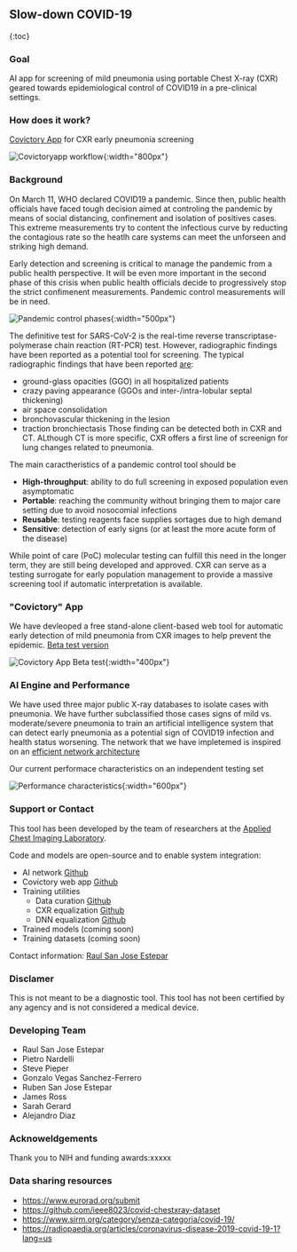 ## Slow-down COVID-19
{:toc}
### Goal
AI app for screening of mild pneumonia using portable Chest X-ray (CXR) geared towards epidemiological control of COVID19 in a pre-clinical settings.

### How does it work?
[Covictory App](https://covictoryapp.org) for CXR early pneumonia screening

![Covictoryapp workflow](images/covictoryapp-workflow.png){:width="800px"}

### Background
On March 11, WHO declared COVID19 a pandemic. Since then, public health officials have faced tough decision aimed at controling the pandemic by means of social distancing, confinement and isolation of positives cases. This extreme measurements try to content the infectious curve by reducting the contagious rate so the heatlh care systems can meet the unforseen and striking high demand. 

Early detection and screening is critical to manage the pandemic from a public health perspective. It will be even more important in the second phase of this crisis when public health officials decide to progressively stop the strict confimenent measurements. Pandemic control measurements will be in need.

![Pandemic control phases](images/pandemic-control-evolution.png){:width="500px"}

The definitive test for SARS-CoV-2 is the real-time reverse transcriptase-polymerase chain reaction (RT-PCR) test. However, radiographic findings have been reported as a potential tool for screening. The typical radiographic findings that have been reported [are](https://radiopaedia.org/articles/coronavirus-disease-2019-covid-19-1?lang=us):
- ground-glass opacities (GGO) in all hospitalized patients
- crazy paving appearance (GGOs and inter-/intra-lobular septal thickening)
- air space consolidation
- bronchovascular thickening in the lesion
- traction bronchiectasis
Those finding can be detected both in CXR and CT. ALthough CT is more specific, CXR offers a first line of screenign for lung changes related to pneumonia.

The main caractheristics of a pandemic control tool should be 
- __High-throughput__: ability to do full screening in exposed population even asymptomatic
- __Portable__: reaching the community without bringing them to major care setting due to avoid nosocomial infections
- __Reusable__: testing reagents face supplies sortages due to high demand
- __Sensitive__: detection of early signs (or at least the more acute form of the disease) 

While point of care (PoC) molecular testing can fulfill this need in the longer term, they are still being developed and  approved. CXR can serve as a testing surrogate for early population management to provide a massive screening tool if automatic interpretation is available.


### "Covictory" App
We have devleoped  a free stand-alone client-based web tool for automatic early detection of mild pneumonia from CXR images to help prevent the epidemic.  [Beta test version](https://covictoryapp.org)

![Covictory App Beta test](images/covictory-mobile-gui.png){:width="400px"}


### AI Engine and Performance
We have used three major public X-ray databases to isolate cases with pneumonia. We have further subclassified those cases signs of mild vs. moderate/severe pneumonia to train an artificial intelligence system that can detect early pneumonia as a potential sign of COVID19 infection and health status worsening. The network that we have impletemed is inspired on an [efficient network architecture](https://www.nature.com/articles/s41598-019-42557-4?proof=trueMay%252F)

Our current performace characteristics on an independent testing set

![Performance characteristics](images/slowdonwcovic19-network-performance.png){:width="600px"}

### Support or Contact
This tool has been developed by the team of researchers at the [Applied Chest Imaging Laboratory](acil.med.harvard.edu). 

Code and models are open-source and to enable system integration:
* AI network [Github](https://github.com/acil-bwh/slowdown-covid19/tree/master/dcnn_classification)
* Covictory web app [Github](https://github.com/covictory/site)
* Training utilities
  * Data curation [Github](https://github.com/acil-bwh/slowdown-covid19/tree/master/dcnn_qc)
  * CXR equalization [Github](https://github.com/acil-bwh/slowdown-covid19/tree/master/equalization)
  * DNN equalization [Github](https://github.com/acil-bwh/slowdown-covid19/tree/master/dcnn_equalization)
* Trained models (coming soon)
* Training datasets (coming soon)

Contact information: [Raul San Jose Estepar](https://acil.med.harvard.edu/people/raul-san-jose-estepar)

### Disclamer
This is not meant to be a diagnostic tool. This tool has not been certified by any agency and is not considered a medical device.

### Developing Team
* Raul San Jose Estepar
* Pietro Nardelli
* Steve Pieper
* Gonzalo Vegas Sanchez-Ferrero
* Ruben San Jose Estepar
* James Ross
* Sarah Gerard
* Alejandro Diaz

### Acknoweldgements
Thank you to NIH and funding awards:xxxxx

### Data sharing resources
- https://www.eurorad.org/submit
- https://github.com/ieee8023/covid-chestxray-dataset
- https://www.sirm.org/category/senza-categoria/covid-19/
- https://radiopaedia.org/articles/coronavirus-disease-2019-covid-19-1?lang=us
